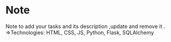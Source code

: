 # Note 
   Note to add your tasks and its description ,update and remove it .
=>Technologies:
   HTML, CSS, JS, Python, Flask, SQLAlchemy
